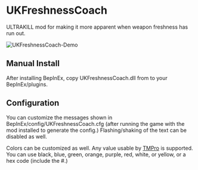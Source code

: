 # UKFreshnessCoach

ULTRAKILL mod for making it more apparent when weapon freshness has run out.

![UKFreshnessCoach-Demo](https://github.com/prophetofxenu/UKFreshnessCoach/assets/20529712/5bd6bb58-220e-41e5-8093-012cebac0ce9)

## Manual Install

After installing BepInEx, copy UKFreshnessCoach.dll from to your BepInEx/plugins.

## Configuration

You can customize the messages shown in BepInEx/config/UKFreshnessCoach.cfg (after running the
game with the mod installed to generate the config.) Flashing/shaking of the text can be disabled
as well.

Colors can be customized as well. Any value usable by [TMPro](https://docs.unity3d.com/Packages/com.unity.textmeshpro@4.0/manual/RichTextColor.html)
is supported. You can use black, blue, green, orange, purple, red, white, or yellow, or a hex code
(include the #.)
